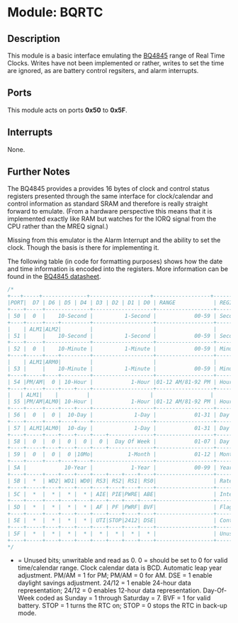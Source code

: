 # Module: BQRTC

## Description
This module is a basic interface emulating the [BQ4845](https://www.ti.com/lit/ds/symlink/bq4845.pdf) range of Real Time Clocks.
Writes have not been implemented or rather, writes to set the time are ignored, as are battery control regsiters, and alarm interrupts.

## Ports
This module acts on ports **0x50** to **0x5F**.

## Interrupts
None.

## Further Notes
The BQ4845 provides a provides 16 bytes of clock and control status registers presented through the same interface for clock/calendar and control information as standard SRAM and therefore is really straight forward to emulate.  (From a hardware perspective this means that it is implemented exactly like RAM but watches for the IORQ signal from the CPU rather than the MREQ signal.)

Missing from this emulator is the Alarm Interrupt and the ability to set the clock.  Though the basis is there for implementing it.

The following table (in code for formatting purposes) shows how the date and time information is encoded into the registers.  More information can be found in the [BQ4845 datasheet](https://www.ti.com/lit/ds/symlink/bq4845.pdf).

```csharp
/*
+---+-----+--------------+-------------------+------------------+----------------+
|PORT|  D7 | D6 | D5 | D4 | D3 | D2 | D1 | D0 | RANGE            | REGISTER       |
+----+-----+--------------+-------------------+------------------+----------------+
| 50 |  0  |    10-Second |          1-Second |            00-59 | Seconds        |
+----+-----+----+---------+-------------------+------------------+----------------+
|    | ALM1|ALM2|         |                   |                  |                |
| 51 |     |    10-Second |          1-Second |            00-59 | Seconds Alarm  |
+----+-----+--------------+-------------------+------------------+----------------+
| 52 |  0  |    10-Minute |          1-Minute |            00-59 | Minutes        |
+----+-----+----+---------+-------------------+------------------+----------------+
|    | ALM1|ARM0|         |                   |                  |                |
| 53 |     |    10-Minute |          1-Minute |            00-59 | Minutes Alarm  |
+----+-----+----+---------+-------------------+------------------+----------------+
| 54 |PM/AM|  0 | 10-Hour |            1-Hour |01-12 AM/81-92 PM | Hours          |
+----+-----+----+----+----+-------------------+------------------+----------------+
|   | ALM1|    |         |                   |                  |                |
| 55 |PM/AM|ALM0| 10-Hour |            1-Hour |01-12 AM/81-92 PM | Hours Alarm    |
+----+-----+----+----+----+-------------------+------------------+----------------+
| 56 |  0  |  0 |  10-Day |             1-Day |            01-31 | Day            |
+----+-----+----+----+----+-------------------+------------------+----------------+
| 57 | ALM1|ALM0|  10-day |             1-Day |            01-31 | Day Alarm      |
+----+-----+----+----+----+----+--------------+------------------+----------------+
| 58 |  0  |  0 |  0 |  0 |  0 |  Day Of Week |            01-07 | Day Of Week    |
+----+-----+----+----+----+----+--------------+------------------+----------------+
| 59 |  0  |  0 |  0 |10Mo|           1-Month |            01-12 | Month          |
+----+-----+----+----+----+-------------------+------------------+----------------+
| 5A |            10-Year |            1-Year |            00-99 | Year           |
+----+-----+----+----+----+----+----+----+----+------------------+----------------+
| 5B |  *  | WD2| WD1| WD0| RS3| RS2| RS1| RS0|                  | Rates          |
+----+-----+----+----+----+----+----+----+----+------------------+----------------+
| 5C |  *  |  * |  * |  * | AIE| PIE|PWRE| ABE|                  | Interrupt      |
+----+-----+----+----+----+----+----+----+----+------------------+----------------+
| 5D |  *  |  * |  * |  * | AF | PF |PWRF| BVF|                  | Flags          |
+----+-----+----+----+----+----+----+----+----+------------------+----------------+
| 5E |  *  |  * |  * |  * | UTI|STOP|2412| DSE|                  | Control        |
+----+-----+----+----+----+----+----+----+----+------------------+----------------+
| 5F |  *  |  * |  * |  * |  * |  * |  * |  * |                  | Unused         |
+----+-----+----+----+----+----+----+----+----+------------------+----------------+
*/
```
 
* = Unused bits; unwritable and read as 0.
 0 = should be set to 0 for valid time/calendar range.
 Clock calendar data is BCD. Automatic leap year adjustment.
 PM/AM = 1 for PM; PM/AM = 0 for AM.
 DSE = 1 enable daylight savings adjustment.
 24/12 = 1 enable 24-hour data representation; 24/12 = 0 enables 12-hour data representation.
 Day-Of-Week coded as Sunday = 1 through Saturday = 7.
 BVF = 1 for valid battery.
 STOP = 1 turns the RTC on; STOP = 0 stops the RTC in back-up mode.